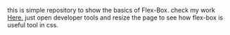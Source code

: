 this is simple repository to show the basics of Flex-Box. check my work <a href="https://zekud.github.io/Flex-Box-Basics/">Here.</a>
just open developer tools and resize the page to see how flex-box is useful tool in css.
